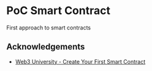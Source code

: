 
# PoC Smart Contract

First approach to smart contracts

## Acknowledgements

 - [Web3 University - Create Your First Smart Contract](https://www.web3.university/tracks/create-a-smart-contract/what-are-smart-contracts)
